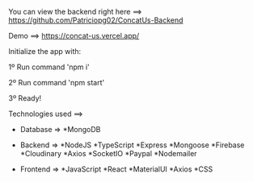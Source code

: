 You can view the backend right here ==> https://github.com/Patriciopg02/ConcatUs-Backend

Demo ==> https://concat-us.vercel.app/

Initialize the app with:

1º Run command 'npm i'

2º Run command 'npm start'

3º Ready!


Technologies used ==> 

- Database => 
*MongoDB

- Backend => 
*NodeJS
*TypeScript
*Express
*Mongoose
*Firebase
*Cloudinary
*Axios
*SocketIO
*Paypal
*Nodemailer

- Frontend => 
*JavaScript
*React
*MaterialUI
*Axios
*CSS
